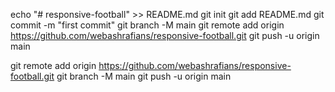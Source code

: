echo "# responsive-football" >> README.md
git init
git add README.md
git commit -m "first commit"
git branch -M main
git remote add origin https://github.com/webashrafians/responsive-football.git
git push -u origin main

git remote add origin https://github.com/webashrafians/responsive-football.git
git branch -M main
git push -u origin main
